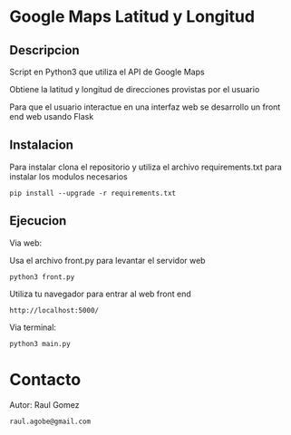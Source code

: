 # Google Maps Latitud y Longitud

## Descripcion

Script en Python3 que utiliza el API de Google Maps

Obtiene la latitud y longitud de direcciones provistas por el usuario


Para que el usuario interactue en una interfaz web se desarrollo un front end web usando Flask

## Instalacion

Para instalar clona el repositorio y utiliza el archivo requirements.txt para instalar los modulos necesarios

    pip install --upgrade -r requirements.txt

## Ejecucion

Via web:

Usa el archivo front.py para levantar el servidor web

    python3 front.py

Utiliza tu navegador para entrar al web front end

    http://localhost:5000/

Via terminal:

    python3 main.py

# Contacto

Autor: Raul Gomez

    raul.agobe@gmail.com
